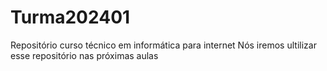# Turma202401
Repositório curso técnico em informática para internet
Nós iremos ultilizar esse repositório nas próximas aulas
